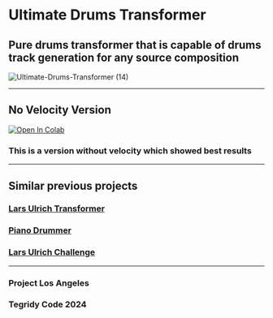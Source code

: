 # Ultimate Drums Transformer
## Pure drums transformer that is capable of drums track generation for any source composition

![Ultimate-Drums-Transformer (14)](https://github.com/asigalov61/Ultimate-Drums-Transformer/assets/56325539/dce171bf-f482-43fe-9a72-eee6641622cc)

***

## No Velocity Version

[![Open In Colab][colab-badge]][colab-notebook1]

[colab-notebook1]: <https://colab.research.google.com/github/asigalov61/Ultimate-Drums-Transformer/blob/main/Ultimate_Drums_Transformer.ipynb>
[colab-badge]: <https://colab.research.google.com/assets/colab-badge.svg>

### This is a version without velocity which showed best results

***

## Similar previous projects

### [Lars Ulrich Transformer](https://github.com/asigalov61/Lars-Ulrich-Transformer)
### [Piano Drummer](https://github.com/asigalov61/Piano-Drummer)
### [Lars Ulrich Challenge](https://github.com/asigalov61/Lars-Ulrich-Challenge)

***

### Project Los Angeles
### Tegridy Code 2024
